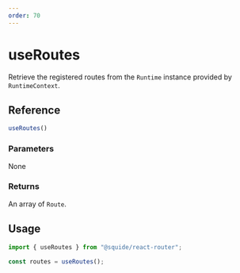 ```yaml
---
order: 70
---
```


# useRoutes

Retrieve the registered routes from the `Runtime` instance provided by `RuntimeContext`.

## Reference

```ts
useRoutes()
```

### Parameters

None

### Returns

An array of `Route`.

## Usage

```ts
import { useRoutes } from "@squide/react-router";

const routes = useRoutes();
```
